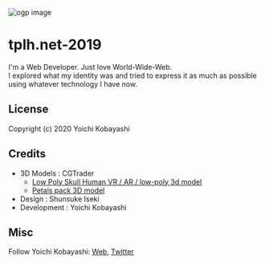 ![ogp image](https://github.com/ykob/tplh.net-2019/blob/master/public/img/ogp_image.png)

# tplh.net-2019

I'm a Web Developer. Just love World-Wide-Web.  
I explored what my identity was and tried to express it as much as possible using whatever technology I have now.

## License

Copyright (c) 2020 Yoichi Kobayashi

## Credits

- 3D Models : CGTrader
  - [Low Poly Skull Human VR / AR / low-poly 3d model](https://www.cgtrader.com/3d-models/character/anatomy/low-poly-skull-human)
  - [Petals pack 3D model](https://www.cgtrader.com/3d-models/plant/flower/flying-rose-petals)
- Design : Shunsuke Iseki
- Development : Yoichi Kobayashi

## Misc

Follow Yoichi Kobayashi: [Web](http://www.tplh.net/), [Twitter](https://twitter.com/ykob0123)
